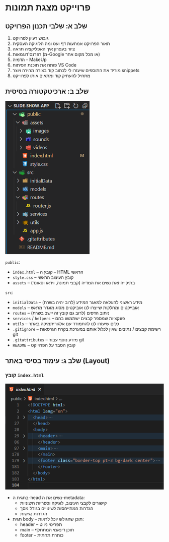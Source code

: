 ⁧

# פרוייקט מצגת תמונות

## שלב א: שלבי תכנון הפרויקט

1. גיבוש רעיון לפרויקט
2. תאור הפרויקט אמתעות דף ועט ומה הלוגיקה העסקית
3. ציור בעפרון איך האפליקציה תראה
4. רפרנס'דוגמאות (מ-Google או מכל מקום אחר)
5. הדמיה - MakeUp
6. פותח את תוכנת הפיתוח VS Code
7. מוריד את התוספים שיעזרו לי לכתוב קוד בצורה מהירה ויוצר snippets
8. מתחיל להעתיק קוד ומתאים אותו לפרוייקט

## שלב ב: ארכיטקטורה בסיסית

![](media/architecture.png)

`public`:

* `index.html` – קובץ ה – HTML הראשי
* `style.css` – קובץ העיצוב הראשי
* `assets` – בתיקייה זאת נשים את המדיה (קבצי תמונה, וידאו וסאונד)

`src`:

* `initialData` – מידע ראשוני להעלאה למאגר המידע (לרוב יהיה בשרת)
* `models` – אובייקטים ומחלקות שייצרו לנו אוביקטים מסוג מוגדר מראש
* `routes` – ניתוב הדפים (לרוב גם קובץ זה יישב בשרת)
* `services` / `helpers` – פונקציות שמספר קבצים ישתמשו בהם
* `utils` – כלים שיעזרו לנו להתמודד עם אלגוריתמיקה באתר
* `.gitignore` – רשימת קבצים / נתיבים שאין לכלול אותם במערכת בקרת הגרסאות git
* `.gitattributes` – מידע נוסף עבור git
* `README` – קובץ הסבר על הפרוייקט

## שלב ג: עימוד בסיסי באתר (Layout)

### קובץ `index.html`

![](media/index.html.png)

* בתגית ה-head נשים את ה-metadata:
    * קישורים לקבצי העיצוב, לוגיקה וספריות חיצוניות
    * הגדרות המתייחסות לשינויים בגודל מסך
    * הגדרות נגישות
* תגית body – תוכן שהגולש יוכל לראות: 
    * header – תפריטי ניווט
    * main – תוכן דינאמי המתחלף
    * footer – כותרת תחתית

⁩